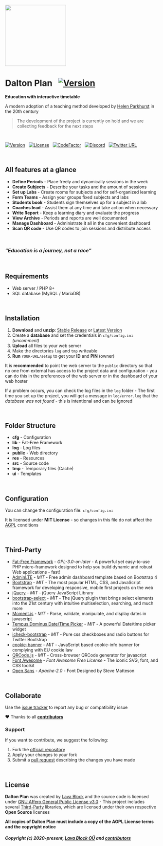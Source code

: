 <a href="https://daltonplan.com"><img src="https://github.com/daltonplan.png" width="200"></a>

# Dalton Plan &nbsp; [![Version](https://img.shields.io/badge/2022-beta-blue)](#all-features-at-a-glance)

**Education with interactive timetable**

A modern adoption of a teaching method developed by [Helen Parkhurst](https://en.wikipedia.org/wiki/Helen_Parkhurst) in the 20th century

> The development of the project is currently on hold and we are collecting feedback for the next steps

<br />

[![Version](https://img.shields.io/badge/Version-0.30.1-blue)](https://git.io/daltonplan) &nbsp; [![License](https://img.shields.io/github/license/daltonplan/daltonplan)](LICENSE) &nbsp; [![CodeFactor](https://www.codefactor.io/repository/github/daltonplan/daltonplan/badge)](https://www.codefactor.io/repository/github/daltonplan/daltonplan) &nbsp; [![Discord](https://img.shields.io/discord/439508141722435595)](https://discord.lava-block.com) &nbsp; [![Twitter URL](https://img.shields.io/twitter/url/http/shields.io.svg?style=social&label=Follow)](https://twitter.com/daltonplan)

<br />

## All features at a glance

* **Define Periods** - Place freely and dynamically sessions in the week
* **Create Subjects** - Describe your tasks and the amount of sessions
* **Set up Labs** - Create rooms for subjects and for self-organized learning
* **Form Teams** - Assign your groups fixed subjects and labs
* **Students book** - Students sign themselves up for a subject in a lab
* **Coaches lead** - Assist them at any time and take action when necessary
* **Write Report** - Keep a learning diary and evaluate the progress
* **View Archive** - Periods and reports are well documented
* **Manage Dashboard** - Administrate it all in the convenient dashboard
* **Scan QR code** - Use QR codes to join sessions and distribute access

<br />

### *"Education is a journey, not a race"*

<br />

## Requirements

* Web server / PHP 8+
* SQL database (MySQL / MariaDB)

<br />

## Installation

1. **Download** and **unzip**: [Stable Release](https://github.com/daltonplan/daltonplan/releases) or [Latest Version](https://github.com/daltonplan/daltonplan/archive/refs/heads/main.zip)
2. Create a **database** and set the credentials in `cfg/config.ini` *(uncomment)*
3. **Upload** all files to your web server
4. Make the directories `log` and `tmp` writeable
5. **Run** `YOUR-URL/setup` to get your **ID** and **PIN** (owner)

It is **recommended** to point the web server to the `public` directory so that no one from external has access to the project data and configuration - you can do this in the preferences of the web server or in the dashboard of your web hoster

If a problem occurs, you can check the log files in the `log` folder - The first time you set up the project, you will get a message in `log/error.log` that the *database was not found* - this is intentional and can be ignored

<br />

## Folder Structure

* **cfg** - Configuration
* **lib** - Fat-Free Framework
* **log** - Log files
* **public** - Web directory
* **res** - Resources
* **src** - Source code
* **tmp** - Temporary files (Cache)
* **ui** - Templates

<br />

## Configuration

You can change the configuration file: `cfg/config.ini`

It is licensed under **MIT License** - so changes in this file do not affect the [AGPL](LICENSE.md) conditions

<br />

## Third-Party

* [Fat-Free Framework](https://github.com/bcosca/fatfree) - *GPL-3.0-or-later* - A powerful yet easy-to-use PHP micro-framework designed to help you build dynamic and robust Web applications - fast!
* [AdminLTE](https://github.com/ColorlibHQ/AdminLTE) - *MIT* - Free admin dashboard template based on Bootstrap 4
* [Bootstrap](https://github.com/twbs/bootstrap) - *MIT* - The most popular HTML, CSS, and JavaScript framework for developing responsive, mobile first projects on the web
* [jQuery](https://github.com/jquery/jquery) - *MIT* - jQuery JavaScript Library
* [bootstrap-select](https://github.com/snapappointments/bootstrap-select) - *MIT* - The jQuery plugin that brings select elements into the 21st century with intuitive multiselection, searching, and much more
* [Moment.js](https://github.com/moment/moment) - *MIT* - Parse, validate, manipulate, and display dates in javascript
* [Tempus Dominus Date/Time Picker](https://github.com/Eonasdan/tempus-dominus) - *MIT* - A powerful Date/time picker widget
* [icheck-bootstrap](https://github.com/bantikyan/icheck-bootstrap) - *MIT* - Pure css checkboxes and radio buttons for Twitter Bootstrap
* [cookie-banner](https://github.com/dobarkod/cookie-banner) - *MIT* - JavaScript based cookie-info banner for complying with EU cookie law
* [QRCode.js](https://github.com/davidshimjs/qrcodejs) - *MIT* - Cross-browser QRCode generator for javascript
* [Font Awesome](https://github.com/FortAwesome/Font-Awesome) - *Font Awesome Free License* - The iconic SVG, font, and CSS toolkit
* [Open Sans](https://fonts.google.com/specimen/Open+Sans) - *Apache-2.0* - Font Designed by Steve Matteson

<br />

## Collaborate

Use the [issue tracker](https://github.com/daltonplan/daltonplan/issues) to report any bug or compatibility issue

:heart: Thanks to all **[contributors](https://github.com/daltonplan/daltonplan/graphs/contributors)**

### Support

If you want to contribute, we suggest the following:

1. Fork the [official repository](https://github.com/daltonplan/daltonplan/fork)
2. Apply your changes to your fork
3. Submit a [pull request](https://github.com/daltonplan/daltonplan/pulls) describing the changes you have made

<br />

## License

**Dalton Plan** was created by [Lava Block](https://lava-block.com) and the source code is licensed under [GNU Affero General Public License v3.0](LICENSE.md) - This project includes several [Third-Party](#third-party) libraries, which are licensed under their own respective **Open Source** licenses

**All copies of Dalton Plan must include a copy of the AGPL License terms and the copyright notice**

##### Copyright (c) 2020-present, <a href="https://lava-block.com">Lava Block OÜ</a> and [contributors](https://github.com/daltonplan/daltonplan/graphs/contributors)

